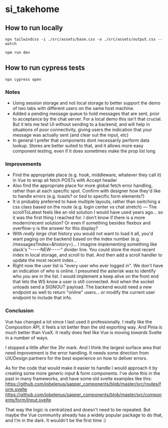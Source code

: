 # si_takehome


## How to run locally
```
npx tailwindcss -i ./src/assets/base.css -o ./src/assets/output.css --watch

npm run dev
```


## How to run cypress tests
```
npx cypress open
```

### Notes

- Using session storage and not local storage to better support the demo of two tabs with different users on the same host machine.
- Added a pending message queue to hold messages that are sent, prior to acceptance by the chat server. For a local demo this isn't that crucial. But it lets me test UI without sending to a backend, and will help in situations of poor connectivity, giving users the indication that your message was actually sent (and clear out the input, etc)
- In general I prefer that components dont necessarily perform data lookup. Stores are better suited to that, and it allows more easy component testing, even if it does sometimes make the prop list long

### Improvements

- Find the appropriate place (e.g. hook, middleware, whatever they call it) in Vue to wrap all fetch POSTs with Accept header
- Also find the appropriate place for more global fetch error handling, rather than at each specific spot. Confirm with designer how they'd like to handle errors (e.g. toasts? or tied to specific form elements?)
- It is probably preferred to have multiple layouts, rather than switching a css class based on the route (e.g. login center vs chat stretch)
— The scrollToLatest feels like an old solution I would have used years ago... so it was the first thing I reached for. I don't know if there is a more modern/recent solution? Or even if something besides flexbox and overflow-y is the answer for this display?
- With *really large* chat history you would not want to load it all, you'd want paging on the backend based on the index number (e.g. /messages?index=<oldest-loaded-index>&history=<int-for-number-messages>)... I imagine implementing something like slack's "-----NEW-----" divider line. You could store the most recent index in local storage, and scroll to that. And then add a scroll handler to update the most recent index...
- Right now the user list is "every user who ever logged in". We don't have an indication of who is online. I presumed the asterisk was to identify who *you* are in the list. I would implement a keep alive on the front end that lets the WS know a user is still connected. And when the socket unloads send a SIGNOUT payload. The backend would need a new endpoint as well to return "online" users... or modify the current user endpoint to include that info.

### Conclusion
Vue has changed a lot since I last used it professionally. I really like the Composition API, it feels a lot better than the old exporting way. And Pinia is much better than VueX. It really does feel like Vue is moving *towards* Svelte in a number of ways.

I stopped a little after the 3hr mark. And I think the largest surface area that need improvement is the error handling. It needs some direction from UX/Design partners for the best experience on how to deliver errors.

As for the code that would make it easier to handle I would approach it by creating some more generic input & form components. I've done this in the past in many frameworks, and have some old svelte examples like this:
https://github.com/jobelenus/sapper_components/blob/master/src/routes/form.svelte
https://github.com/jobelenus/sapper_components/blob/master/src/components/form/Input.svelte

That way the logic is centralized and doesn't need to be repeated. But maybe the Vue community already has a widely popular package to do that, and I'm in the dark. It wouldn't be the first time :) 
